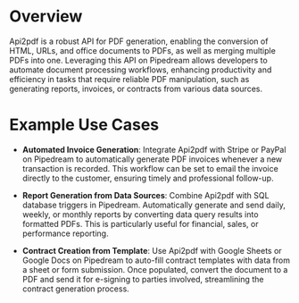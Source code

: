# Overview

Api2pdf is a robust API for PDF generation, enabling the conversion of HTML, URLs, and office documents to PDFs, as well as merging multiple PDFs into one. Leveraging this API on Pipedream allows developers to automate document processing workflows, enhancing productivity and efficiency in tasks that require reliable PDF manipulation, such as generating reports, invoices, or contracts from various data sources.

# Example Use Cases

- **Automated Invoice Generation**: Integrate Api2pdf with Stripe or PayPal on Pipedream to automatically generate PDF invoices whenever a new transaction is recorded. This workflow can be set to email the invoice directly to the customer, ensuring timely and professional follow-up.

- **Report Generation from Data Sources**: Combine Api2pdf with SQL database triggers in Pipedream. Automatically generate and send daily, weekly, or monthly reports by converting data query results into formatted PDFs. This is particularly useful for financial, sales, or performance reporting.

- **Contract Creation from Template**: Use Api2pdf with Google Sheets or Google Docs on Pipedream to auto-fill contract templates with data from a sheet or form submission. Once populated, convert the document to a PDF and send it for e-signing to parties involved, streamlining the contract generation process.
